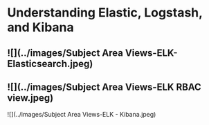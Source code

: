 # Understanding Elastic, Logstash, and Kibana

![](../images/Subject Area Views-ELK-Elasticsearch.jpeg)
---
![](../images/Subject Area Views-ELK RBAC view.jpeg)
---
![](../images/Subject Area Views-ELK - Kibana.jpeg)
